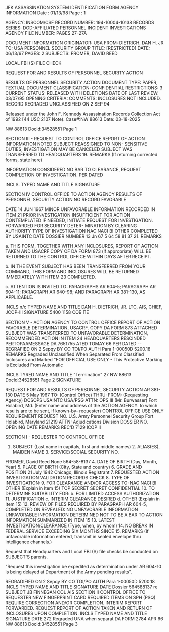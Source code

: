 JFK ASSASSINATION SYSTEM
IDENTIFICATION FORM
AGENCY INFORMATION
Date : 01/13/98
Page : 1

AGENCY: INSCOM/CSF
RECORD NUMBER: 194-10004-10138
RECORDS SERIES: DOD-AFFILIATED PERSONNEL INCIDENT INVESTIGATIONS
AGENCY FILE NUMBER: PAGES 27-27A

DOCUMENT INFORMATION
ORIGINATOR: USA
FROM: DIETRICH, DAN H. JR
TO: USA PERSONNEL SECURITY GROUP
TITLE: [RESTRICTED]
DATE: 06/13/67
PAGES: 2
SUBJECTS: FROMER, DAVID REED

LOCAL FBI (S) FILE CHECK

REQUEST FOR AND RESULTS OF PERSONNEL SECURITY ACTION

RESULTS OF PERSONNEL SECURITY ACTION
DOCUMENT TYPE: PAPER, TEXTUAL DOCUMENT
CLASSIFICATION: CONFIDENTIAL
RESTRICTIONS: 3
CURRENT STATUS: RELEASED WITH DELETIONS
DATE OF LAST REVIEW: 03/07/95
OPENING CRITERIA:
COMMENTS: INCLOSURES NOT INCLUDED. RECORD REGRADED UNCLASSIFIED
ON 2 SEP 94

Released under the John F. Kennedy Assassination Records Collection Act of 1992 [44 USC 2107 Note). Case#:NW 88613
Date: 03-18-2025

NW 88613 Docld:34528551 Page 1

SECTION III - REQUEST TO CONTROL OFFICE
REPORT OF ACTION
INFORMATION NOTED 
SUBJECT REASSIGNED TO NON-
SENSITIVE DUTIES, INVESTIGATION
MAY BE CANCELED
SUBJECT WAS TRANSFERRED
TO
HEADQUARTERS
19. REMARKS (If returning corrected forms, state here)

INFORMATION CONSIDERED NO BAR TO
CLEARANCE, REQUEST COMPLETION
OF INVESTIGATION.
PER
DATED

INCLS.
TYPED NAME AND TITLE
SIGNATURE

SECTION IV CONTROL OFFICE TO ACTION AGENCY
RESULTS OF PERSONNEL SECURITY ACTION
NO RECORD
FAVORABLE

DATE 14 JUN 1967
MINOR UNFAVORABLE INFORMATION RECORDED IN ITEM 21
PRIOR INVESTIGATION INSUFFICIENT FOR ACTION CONTEMPLATED
IF NEEDED, INITIATE REQUEST FOR INVESTIGATION.
FORWARDED FOR SECURITY DETER-
MINATION BY CLEARING AUTHORITY
TYPE OF INVESTIGATION
NAC NACI
BI OTHER
COMPLETED BY
USAINTC
DATE
DOSSIER NUMBER
13 Jn 67 5 64 58 81 37
21. REMARKS

a. THIS FORM, TOGETHER WITH ANY INCLOSURES, REPORT OF ACTION TAKEN AND USACRF COPY OF DA FORM 873
(if appropriate) WILL BE RETURNED TO THE CONTROL OFFICE WITHIN DAYS AFTER RECEIPT.

b. IN THE EVENT SUBJECT HAS BEEN TRANSFERRED FROM YOUR COMMAND, THIS FORM AND INCLOSURES WILL BE
RETURNED IMMEDIATELY WITH ITEM 23 COMPLETED.

c. ATTENTION IS INVITED TO: PARAGRAPHS AR 604-5; PARAGRAPH AR 604-11; PARAGRAPH
AR 640-98; AND PARAGRAPH AR 381-130, AS APPLICABLE.

INCLS
n/c
TYPED NAME AND TITLE
DAN H. DIETRICH, JR.
LTC, AIS, CHIEF, JCOP-III
SIGNATURE
5400 1158 СОБ ПЕ

SECTION V - ACTION AGENCY TO CONTROL OFFICE
REPORT OF ACTION
FAVORABLE DETERMINATION, USACRF.
COPY DA FORM 873 ATTACHED
SUBJECT WAS TRANSFERRED
TO
UNFAVORABLE DETERMINATION,
RECOMMENDED ACTION IN ITEM 24
HEADQUARTERS
RESCINDED PERTOPAAMESSAGE
DA 7651755 ATED TOMAY 66
PER
DATED
--REGRAFIED
ON 2 Sepqy
BY CO
TOI/PO
AUTH Para 1-00050D 5200.18
REMARKS
Regraded Unclassified When Separated
From Classified Inclosures
and Marked
"FOR OFFICIAL USE ONLY - This Protective
Marking is Excluded From Automatic

INCLS TYRED NAME AND TITLE "Termination"
27
NW 88613 Docld:34528551 Page 2
SIGNATURE

REQUEST FOR AND RESULTS OF PERSONNEL SECURITY ACTION
AR 381-130
DATE 5 May 1967
TO: (Control Office) THRU: FROM: (Requesting Agency)
DCSOPS
USAINTC USA/PSG
ATTN: OPS III (Mr. Burwasser)
Fort Holabird, Md.
(Enter name and address of the ACTION AGENCY. to which results are to be sent, if known-by-
requester)
CONTROL OFFICE USE ONLY
REQUIREMENT REQUEST NO.
U.S. Army Personnel Security Group
Fort Holabird, Maryland 21219
ATTN: Adjudications Division DOSSIER NO. OPENING DATE
REMARKS
REC'D 7129 ICOP II

SECTION I - REQUESTER TO CONTROL OFFICE
1. SUBJECT (Last name in capitals, first and
middle names) 2. ALIAS(ES), MAIDEN NAME 3. SERVICE/SOCIAL SECURITY NO.

FROMER, David Reed None 564-58-8137
4. DATE OF BIRTH
(Day, Month, Year) 5. PLACE OF BIRTH (City, State and country) 6. GRADE AND POSITION
21 July 1942 Chicago, Illinois Registrant
7. REQUESTED ACTION
INVESTIGATION VALIDATION RECORDS CHECK
8. TYPE OF INVESTIGATION: 9. FOR CLEARANCE AND/OR ACCESS TO:
NAC NACI BI OTHER (Explain in Item 15) TOP SECRET SECRET CONFIDENTIAL
10. TO DETERMINE SUITABILITY FOR: b. FOR LIMITED ACCESS AUTHORIZATION
11. JUSTIFICATION c. INTERIM CLEARANCE DESIRED
d. OTHER (Explain in Item 15)
12. REVIEW OF FILES REQUIRED BY PARAGRAPH AR 604-5, COMPLETED ON REVEALED:
NO UNFAVORABLE INFORMATION
UNFAVORABLE INFORMATION DETERMINED NOT TO BE A BAR TO ACTION
INFORMATION SUMMARIZED IN ITEM 15
13. LATEST INVESTIGATION/CLEARANCE (Type, when, by whom) 14. NO BREAK IN FEDERAL SERVICE
EXCEEDING SIX MONTHS SINCE
15. REMARKS (If unfavorable information entered, transmit in sealed envelope thru intelligence channels.)

Request that Headquarters and Local FBI (S) file checks be conducted on SUBJECT'S
parents.

"Request this investigation be expedited as determination under AR 604-10 is
being delayed at Department of the Army pending results".

REGRADIFIED
ON 2 Sepqy
BY CO
TOI/PO
AUTH Para 1-00050D 5200.18
INCLS TYPED NAME AND TITLE SIGNATURE DATE
Dossier 564588137
re SUBJECT JB FINNEGAN
COL
AIS
SECTION II CONTROL OFFICE TO REQUESTER
NEW FINGERPRINT CARD REQUIRED
ITEMS
ON SPH (PSQ) REQUIRE CORRECTION AND/OR COMPLETION.
INTERIM REPORT FORWARDED. REQUEST REPORT OF ACTION TAKEN AND RETURN OF INCLOSURES UPON COMPLETION.
INCLS TYPED NAME AND TITLE SIGNATURE DATE
272
Regraded UNA
when separat
DA
FORM 2784
APR 66
NW 88613 Docld:34528551 Page 3
